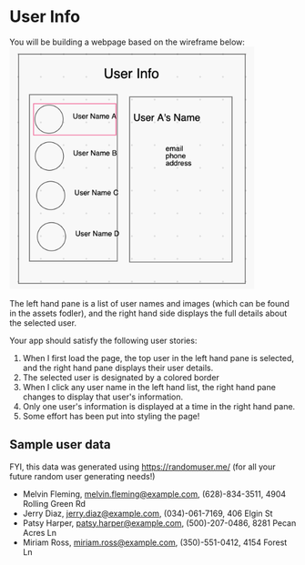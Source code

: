 # User Info

You will be building a webpage based on the wireframe below:
![wireframe](./assets/wireframe.png)

The left hand pane is a list of user names and images (which can be found in the assets fodler), and the right hand side displays the full details about the selected user.

Your app should satisfy the following user stories:
1. When I first load the page, the top user in the left hand pane is selected, and the right hand pane displays their user details.
1. The selected user is designated by a colored border
1. When I click any user name in the left hand list, the right hand pane changes to display that user's information.
1. Only one user's information is displayed at a time in the right hand pane.
1. Some effort has been put into styling the page!


## Sample user data
FYI, this data was generated using https://randomuser.me/ (for all your future random user generating needs!)

- Melvin Fleming, melvin.fleming@example.com, (628)-834-3511, 4904 Rolling Green Rd
- Jerry Diaz, jerry.diaz@example.com, (034)-061-7169, 406 Elgin St
- Patsy Harper, patsy.harper@example.com, (500)-207-0486, 8281 Pecan Acres Ln
- Miriam Ross, miriam.ross@example.com, (350)-551-0412, 4154 Forest Ln

